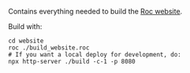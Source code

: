 Contains everything needed to build the [Roc website](http://www.roc-lang.org/).

Build with:
```
cd website
roc ./build_website.roc
# If you want a local deploy for development, do:
npx http-server ./build -c-1 -p 8080
```

